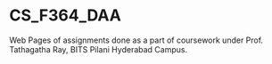 # CS_F364_DAA
Web Pages of assignments done as a part of coursework under Prof. Tathagatha Ray, BITS Pilani Hyderabad Campus.

